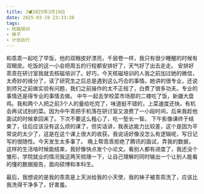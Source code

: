 ```yaml
---
title: J🕊️2025年3月19日
date: 2025-03-19 23:33:28
tags:
- 核磁培训
- 袜子
- 计划出行
---
```

和乖乖一起吃了早饭，他的双眼皮好漂亮，千层卷一样，我只有很少睡醒的时候有双眼皮。吃饭的这一小会把周五的行程都安排好了，天气好了出去走走。
安排好乖乖在研讨室我就去核磁培训了。好巧，今天核磁培训的人我之前加过她的微信，太奇妙的缘分了，读了研究生之后总是遇到这么巧合的事情。她讲的很专业，还说到师兄之前做实验有问题，我们之前操作的太不正规了，白费了很多功夫。专业的事情还是得专业的事情去做。
中午一起去学校菜市场那的二楼吃了饭，新疆大盘鸡。我和两个人把之前3个人的量给吃完了，味道挺不错的，上菜速度还快。有机会再试试别的菜。因为中午乖把手机落在研讨室又浪费了一小段时间，后来我趁他面试的时候拿回来了。下次不要这么粗心了，吃一堑长一智。
下午影像课终于结束了，往后应该没有这么烦的课了，但实话讲，我表达能力比较差，这个是因为平常说的太少了，这是在这个课上很大的收获。我说话好像没怎么有逻辑呢，写日记写的很随性。今天发生太多事了。
晚上帮乖乖拒绝了腾讯的面试，弄我的数据，这样的生活啥时候能结束，我好像快点发个小论文。看别人都有进度了，我还没个雏形，学院就业的情况我这两天梳理一下，让自己理解的同时输出一个让别人能看的懂的数据报告，面向硕博和本科生。

最后，我想说的是我的乖乖是上天派给我的小天使，我的袜子被乖乖洗了，应该比我洗得干净多了，好害羞。